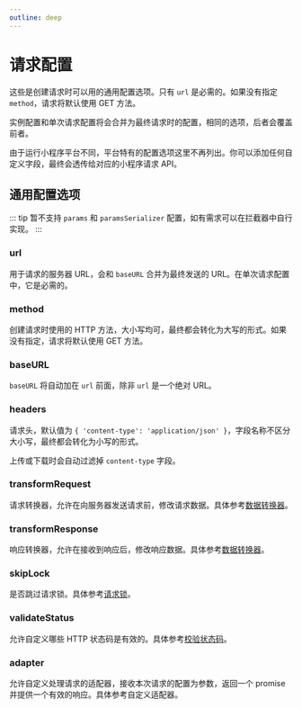 ```yaml
---
outline: deep
---
```


# 请求配置

这些是创建请求时可以用的通用配置选项。只有 `url` 是必需的。如果没有指定 `method`，请求将默认使用 GET 方法。

实例配置和单次请求配置将会合并为最终请求时的配置，相同的选项，后者会覆盖前者。

由于运行小程序平台不同，平台特有的配置选项这里不再列出。你可以添加任何自定义字段，最终会透传给对应的小程序请求 API。

## 通用配置选项

::: tip
暂不支持 `params` 和 `paramsSerializer` 配置，如有需求可以在拦截器中自行实现。
:::

### url

用于请求的服务器 URL，会和 `baseURL` 合并为最终发送的 URL。在单次请求配置中，它是必需的。

### method

创建请求时使用的 HTTP 方法，大小写均可，最终都会转化为大写的形式。如果没有指定，请求将默认使用 GET 方法。

### baseURL

`baseURL` 将自动加在 `url` 前面，除非 `url` 是一个绝对 URL。

### headers

请求头，默认值为 `{ 'content-type': 'application/json' }`，字段名称不区分大小写，最终都会转化为小写的形式。

上传或下载时会自动过滤掉 `content-type` 字段。

### transformRequest

请求转换器，允许在向服务器发送请求前，修改请求数据。具体参考[数据转换器](/guide/transformer)。

### transformResponse

响应转换器，允许在接收到响应后，修改响应数据。具体参考[数据转换器](/guide/transformer)。

### skipLock

是否跳过请求锁。具体参考[请求锁](/guide/request-lock)。

### validateStatus

允许自定义哪些 HTTP 状态码是有效的。具体参考[校验状态码](/guide/validate-status)。

### adapter

允许自定义处理请求的适配器，接收本次请求的配置为参数，返回一个 promise 并提供一个有效的响应。具体参考自定义适配器。
